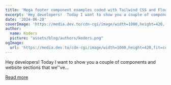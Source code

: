 ```yaml
---
title: 'Mega footer component examples coded with Tailwind CSS and Flowbite'
excerpt: 'Hey developers!  Today I want to show you a couple of components and website sections that we''ve...'
date: '2024-06-20'
coverImage: 'https://media.dev.to/cdn-cgi/image/width=1000,height=420,fit=cover,gravity=auto,format=auto/https%3A%2F%2Fdev-to-uploads.s3.amazonaws.com%2Fuploads%2Farticles%2F9ni3cf9eeoq03fjchykw.png'
author:
  name: Koders
  picture: "assets/blog/authors/koders.png"
ogImage:
  url: 'https://media.dev.to/cdn-cgi/image/width=1000,height=420,fit=cover,gravity=auto,format=auto/https%3A%2F%2Fdev-to-uploads.s3.amazonaws.com%2Fuploads%2Farticles%2F9ni3cf9eeoq03fjchykw.png'
---
```


Hey developers!  Today I want to show you a couple of components and website sections that we''ve...

[Read more](https://dev.to/themesberg/mega-footer-component-examples-coded-with-tailwind-css-and-flowbite-3ldl)
